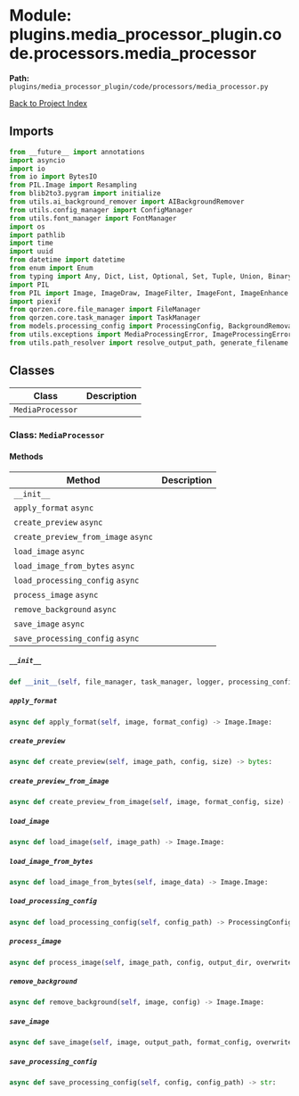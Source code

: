 # Module: plugins.media_processor_plugin.code.processors.media_processor

**Path:** `plugins/media_processor_plugin/code/processors/media_processor.py`

[Back to Project Index](../../../../../index.md)

## Imports
```python
from __future__ import annotations
import asyncio
import io
from io import BytesIO
from PIL.Image import Resampling
from blib2to3.pygram import initialize
from utils.ai_background_remover import AIBackgroundRemover
from utils.config_manager import ConfigManager
from utils.font_manager import FontManager
import os
import pathlib
import time
import uuid
from datetime import datetime
from enum import Enum
from typing import Any, Dict, List, Optional, Set, Tuple, Union, BinaryIO, cast
import PIL
from PIL import Image, ImageDraw, ImageFilter, ImageFont, ImageEnhance
import piexif
from qorzen.core.file_manager import FileManager
from qorzen.core.task_manager import TaskManager
from models.processing_config import ProcessingConfig, BackgroundRemovalConfig, BackgroundRemovalMethod, OutputFormat, ResizeMode, ImageFormat, WatermarkType, WatermarkPosition
from utils.exceptions import MediaProcessingError, ImageProcessingError
from utils.path_resolver import resolve_output_path, generate_filename
```

## Classes

| Class | Description |
| --- | --- |
| `MediaProcessor` |  |

### Class: `MediaProcessor`

#### Methods

| Method | Description |
| --- | --- |
| `__init__` |  |
| `apply_format` `async` |  |
| `create_preview` `async` |  |
| `create_preview_from_image` `async` |  |
| `load_image` `async` |  |
| `load_image_from_bytes` `async` |  |
| `load_processing_config` `async` |  |
| `process_image` `async` |  |
| `remove_background` `async` |  |
| `save_image` `async` |  |
| `save_processing_config` `async` |  |

##### `__init__`
```python
def __init__(self, file_manager, task_manager, logger, processing_config, background_removal_config) -> None:
```

##### `apply_format`
```python
async def apply_format(self, image, format_config) -> Image.Image:
```

##### `create_preview`
```python
async def create_preview(self, image_path, config, size) -> bytes:
```

##### `create_preview_from_image`
```python
async def create_preview_from_image(self, image, format_config, size) -> bytes:
```

##### `load_image`
```python
async def load_image(self, image_path) -> Image.Image:
```

##### `load_image_from_bytes`
```python
async def load_image_from_bytes(self, image_data) -> Image.Image:
```

##### `load_processing_config`
```python
async def load_processing_config(self, config_path) -> ProcessingConfig:
```

##### `process_image`
```python
async def process_image(self, image_path, config, output_dir, overwrite) -> List[str]:
```

##### `remove_background`
```python
async def remove_background(self, image, config) -> Image.Image:
```

##### `save_image`
```python
async def save_image(self, image, output_path, format_config, overwrite) -> str:
```

##### `save_processing_config`
```python
async def save_processing_config(self, config, config_path) -> str:
```
